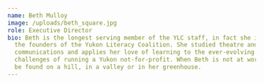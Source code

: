 ```yaml
---
name: Beth Mulloy
image: /uploads/beth_square.jpg
role: Executive Director
bio: Beth is the longest serving member of the YLC staff, in fact she is one of
  the founders of the Yukon Literacy Coalition. She studied theatre and
  communications and applies her love of learning to the ever-evolving
  challenges of running a Yukon not-for-profit. When Beth is not at work she can
  be found on a hill, in a valley or in her greenhouse.
---
```

